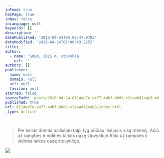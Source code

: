 ```yaml
---
inFeed: true
hasPage: true
inNav: false
inLanguage: null
keywords: []
description: ''
datePublished: '2016-04-24T06:00:47.978Z'
dateModified: '2016-04-24T06:00:43.225Z'
title: ''
author:
  - name: 'GODA, 2015 m. stovykla'
    url: ''
authors: []
publisher:
  name: null
  domain: null
  url: null
  favicon: null
starred: false
sourcePath: _posts/2016-04-24-0114ad7e-e477-44bf-b6d8-c2eaa642c4e8.md
published: true
url: 0114ad7e-e477-44bf-b6d8-c2eaa642c4e8/index.html
_type: Article

---
```

> Per kelias dienas pailsėjau taip, lyg būčiau ilsėjusis visą mėnesį. Ačiū už ramybės ir vidinės taikos oazę stovykloje.Ačiū už ramybės ir vidinės taikos oazę stovykloje.

![](https://the-grid-user-content.s3-us-west-2.amazonaws.com/3bcebbc7-1763-429e-a3eb-18876b517848.jpg)